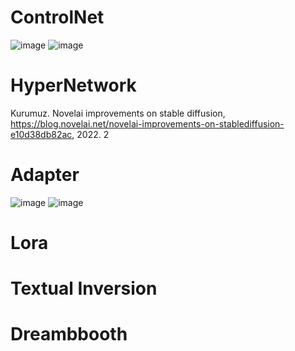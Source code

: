 # ControlNet
![image](https://github.com/Hlufies/Algorithm_Learning/assets/130231524/88d7fcb1-ef6a-4b0f-8b41-9936ea97e5cf)
![image](https://github.com/Hlufies/Algorithm_Learning/assets/130231524/5a5e7982-4eca-4a58-bc17-608e2c4e1f00)


# HyperNetwork
Kurumuz. Novelai improvements on stable diffusion, https://blog.novelai.net/novelai-improvements-on-stablediffusion-e10d38db82ac, 2022. 2  

# Adapter
![image](https://github.com/Hlufies/Algorithm_Learning/assets/130231524/a9f060c5-8caa-4ba0-909c-b881bdcb6417)
![image](https://github.com/Hlufies/Algorithm_Learning/assets/130231524/5593209d-1388-43f3-8878-7f67a574bb07)

# Lora

# Textual Inversion

# Dreambbooth
